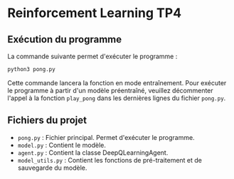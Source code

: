 # Reinforcement Learning TP4

## Exécution du programme

La commande suivante permet d'exécuter le programme :

```bash
python3 pong.py
```

Cette commande lancera la fonction en mode entraînement.
Pour exécuter le programme à partir d'un modèle préentraîné, veuillez décommenter l'appel à la fonction ```play_pong``` dans les dernières lignes du fichier ```pong.py```.

## Fichiers du projet

- ```pong.py``` : Fichier principal. Permet d'exécuter le programme.
- ```model.py``` : Contient le modèle.
- ```agent.py``` : Contient la classe DeepQLearningAgent.
- ```model_utils.py``` : Contient les fonctions de pré-traitement et de sauvegarde du modèle.